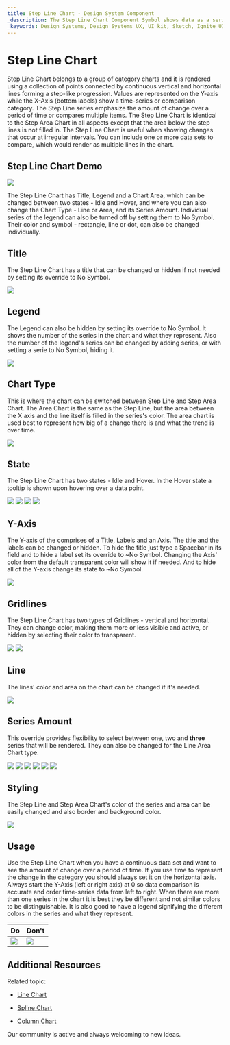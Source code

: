 ```yaml
---
title: Step Line Chart - Design System Component
_description: The Step Line Chart Component Symbol shows data as a series of points connected by straight lines, resembling steps.
_keywords: Design Systems, Design Systems UX, UI kit, Sketch, Ignite UI for Angular, Sketch to Angular, Sketch to Angular, Angular, Angular Design System, Export code from Sketch, Design Kits for Angular, Sketch HTML, Sketch to HTML, Sketch UI kits
---
```


# Step Line Chart

Step Line Chart belongs to a group of category charts and it is rendered using a collection of points connected by continuous vertical and horizontal lines forming a step-like progression. Values are represented on the Y-axis while the X-Axis (bottom labels) show a time-series or comparison category. The Step Line series emphasize the amount of change over a period of time or compares multiple items. The Step Line Chart is identical to the Step Area Chart in all aspects except that the area below the step lines is not filled in. The Step Line Chart is useful when showing changes that occur at irregular intervals. You can include one or more data sets to compare, which would render as multiple lines in the chart.


## Step Line Chart Demo

<img class="responsive-img" src="../images/step_line_chart_demo.png" srcset="../images/step_line_chart_demo@2x.png 2x" />

The Step Line Chart has Title, Legend and a Chart Area, which can be changed between two states - Idle and Hover, and where you can also change the Chart Type - Line or Area, and its Series Amount. Individual series of the legend can also be turned off by setting them to No Symbol. Their color and symbol - rectangle, line or dot, can also be changed individually.

## Title

The Step Line Chart has a title that can be changed or hidden if not needed by setting its override to No Symbol.

<img class="responsive-img" src="../images/step_line_chart_title.png" srcset="../images/step_line_chart_title@2x.png 2x" />

## Legend

The Legend can also be hidden by setting its override to No Symbol. It shows the number of the series in the chart and what they represent. Also the number of the legend's series can be changed by adding series, or with setting a serie to No Symbol, hiding it.

<img class="responsive-img" src="../images/step_line_chart_legend.png" srcset="../images/step_line_chart_legend@2x.png 2x" />

## Chart Type

This is where the chart can be switched between Step Line and Step Area Chart. The Area Chart is the same as the Step Line, but the area between the X axis and the line itself is filled in the series's color. The area chart is used best to represent how big of a change there is and what the trend is over time.

<img class="responsive-img" src="../images/step_area_chart_three_series.png" srcset="../images/step_area_chart_three_series@2x.png 2x" />

## State

The Step Line Chart has two states - Idle and Hover. In the Hover state a tooltip is shown upon hovering over a data point.

<img class="responsive-img" src="../images/step_line_chart_tooltip-off.png" srcset="../images/step_line_chart_tooltip-off@2x.png 2x" />
<img class="responsive-img" src="../images/step_area_chart_tooltip-off.png" srcset="../images/step_area_chart_tooltip-off@2x.png 2x" />
<img class="responsive-img" src="../images/step_line_chart_tooltip-on.png" srcset="../images/step_line_chart_tooltip-on@2x.png 2x" />
<img class="responsive-img" src="../images/step_area_chart_tooltip-on.png" srcset="../images/step_area_chart_tooltip-on@2x.png 2x" />

## Y-Axis

The Y-axis of the comprises of a Title, Labels and an Axis. The title and the labels can be changed or hidden. To hide the title just type a Spacebar in its field and to hide a label set its override to ~No Symbol. Changing the Axis' color from the default transparent color will show it if needed. And to hide all of the Y-axis change its state to ~No Symbol.

<img class="responsive-img" src="../images/step_line_chart_yaxis.png" srcset="../images/step_line_chart_yaxis@2x.png 2x" />

## Gridlines

The Step Line Chart has two types of Gridlines - vertical and horizontal. They can change color, making them more or less visible and active, or hidden by selecting their color to transparent.

<img class="responsive-img" src="../images/step_line_chart_gridlines1.png" srcset="../images/step_line_chart_gridlines1@2x.png 2x" />
<img class="responsive-img" src="../images/step_line_chart_gridlines2.png" srcset="../images/step_line_chart_gridlines2@2x.png 2x" />

## Line

The lines' color and area on the chart can be changed if it's needed.

<img class="responsive-img" src="../images/step_area_chart_colors.png" srcset="../images/step_area_chart_colors@2x.png 2x" />

## Series Amount

This override provides flexibility to select between one, two and **three** series that will be rendered. They can also be changed for the Line Area Chart type.

<img class="responsive-img" src="../images/step_line_chart_one_series.png" srcset="../images/step_line_chart_one_series@2x.png 2x" />
<img class="responsive-img" src="../images/step_line_chart_two_series.png" srcset="../images/step_line_chart_two_series@2x.png 2x" />
<img class="responsive-img" src="../images/step_line_chart_three_series.png" srcset="../images/step_line_chart_three_series@2x.png 2x" />

<img class="responsive-img" src="../images/step_area_chart_one_series.png" srcset="../imastep_@2x.png 2x" />
<img class="responsive-img" src="../images/step_area_chart_two_series.png" srcset="../images/step_area_chart_two_series@2x.png 2x" />
<img class="responsive-img" src="../images/step_area_chart_three_series.png" srcset="../images/line_area_hart_three_series@2x.png 2x" />

## Styling

The Step Line and Step Area Chart's color of the series and area can be easily changed and also border and background color.

<img class="responsive-img" src="../images/step_line_chart_styling.png" srcset="../images/step_line_chart_styling@2x.png 2x" />

## Usage

Use the Step Line Chart when you have a continuous data set and want to see the amount of change over a period of time. If you use time to represent the change in the category you should always set it on the horizontal axis. Always start the Y-Axis (left or right axis) at 0 so data comparison is accurate and order time-series data from left to right. When there are more than one series in the chart it is best they be different and not similar colors to be distinguishable. It is also good to have a legend signifying the different colors in the series and what they represent.


| Do                                                                                             | Don't                                                                                              |
| ---------------------------------------------------------------------------------------------- | -------------------------------------------------------------------------------------------------- |
| <img class="responsive-img" src="../images/line_chart_do1.png" srcset="../images/line_chart_do1@2x.png 2x" /> | <img class="responsive-img" src="../images/line_chart_dont1.png" srcset="../images/line_chart_dont1@2x.png 2x" /> | 

## Additional Resources

Related topic:

- [Line Chart](../line-chart.md)
  <div class="divider--half"></div>

- [Spline Chart](../spline-chart.md)
  <div class="divider--half"></div>

- [Column Chart](../column-chart.md)
  <div class="divider--half"></div>

Our community is active and always welcoming to new ideas.


